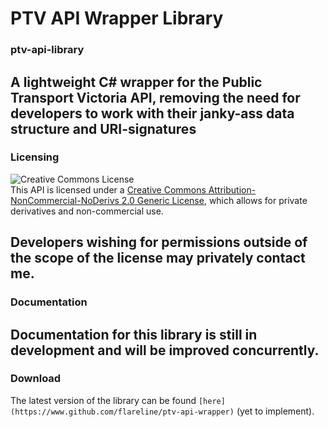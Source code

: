 # PTV API Wrapper Library
### ptv-api-library
A lightweight C# wrapper for the Public Transport Victoria API, removing the need for developers to work with their janky-ass data structure and URI-signatures
---
### Licensing
![Creative Commons License](https://i.creativecommons.org/l/by-nc-nd/2.0/88x31.png)  
This API is licensed under a [Creative Commons Attribution-NonCommercial-NoDerivs 2.0 Generic License](http://creativecommons.org/licenses/by-nc-nd/2.0/), which allows for private derivatives and non-commercial use.

Developers wishing for permissions outside of the scope of the license may privately contact me.
---
### Documentation
Documentation for this library is still in development and will be improved concurrently.
---
### Download
The latest version of the library can be found ``[here](https://www.github.com/flareline/ptv-api-wrapper)`` (yet to implement).